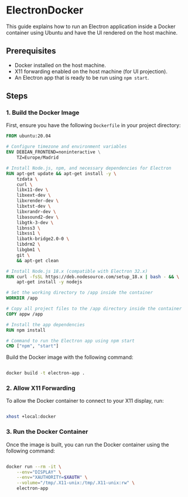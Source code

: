 # ElectronDocker
This guide explains how to run an Electron application inside a Docker container using Ubuntu and have the UI rendered on the host machine.

## Prerequisites

- Docker installed on the host machine.
- X11 forwarding enabled on the host machine (for UI projection).
- An Electron app that is ready to be run using `npm start`.

## Steps

### 1. Build the Docker Image

First, ensure you have the following `Dockerfile` in your project directory:

```Dockerfile
FROM ubuntu:20.04

# Configure timezone and environment variables
ENV DEBIAN_FRONTEND=noninteractive \
    TZ=Europe/Madrid

# Install Node.js, npm, and necessary dependencies for Electron
RUN apt-get update && apt-get install -y \
    tzdata \
    curl \
    libx11-dev \
    libxext-dev \
    libxrender-dev \
    libxtst-dev \
    libxrandr-dev \
    libasound2-dev \
    libgtk-3-dev \
    libnss3 \
    libxss1 \
    libatk-bridge2.0-0 \
    libdrm2 \
    libgbm1 \
    git \
    && apt-get clean

# Install Node.js 18.x (compatible with Electron 32.x)
RUN curl -fsSL https://deb.nodesource.com/setup_18.x | bash - && \
    apt-get install -y nodejs

# Set the working directory to /app inside the container
WORKDIR /app

# Copy all project files to the /app directory inside the container
COPY appw /app

# Install the app dependencies
RUN npm install

# Command to run the Electron app using npm start
CMD ["npm", "start"]
```

Build the Docker image with the following command:

```bash

docker build -t electron-app .
```
### 2. Allow X11 Forwarding

To allow the Docker container to connect to your X11 display, run:

```bash

xhost +local:docker
```

### 3. Run the Docker Container

Once the image is built, you can run the Docker container using the following command:

```bash

docker run --rm -it \
    --env="DISPLAY" \
    --env="XAUTHORITY=$XAUTH" \
    --volume="/tmp/.X11-unix:/tmp/.X11-unix:rw" \
    electron-app
```





